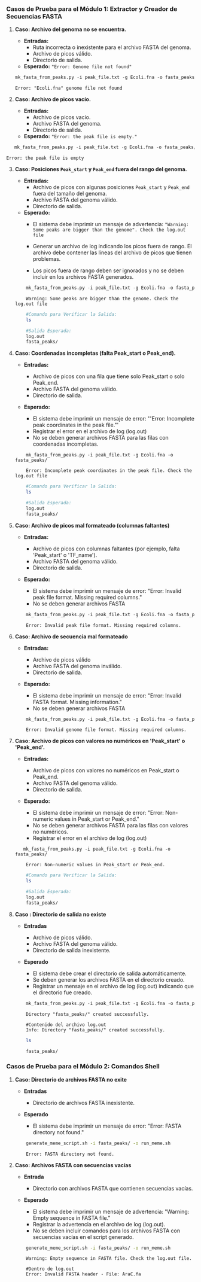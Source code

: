 ### Casos de Prueba para el Módulo 1: Extractor y Creador de Secuencias FASTA


1.  **Caso: Archivo del genoma no se encuentra.**
    
    -   **Entradas:**
        -   Ruta incorrecta o inexistente para el archivo FASTA del genoma.
        -   Archivo de picos válido.
        -   Directorio de salida.
    -   **Esperado:** `"Error: Genome file not found"`
    
    ```python
    mk_fasta_from_peaks.py -i peak_file.txt -g Ecoli.fna -o fasta_peaks/ 
    ```
    ```
    Error: "Ecoli.fna" genome file not found
    ```
2.  **Caso: Archivo de picos vacío.**
    
    -   **Entradas:**
        -   Archivo de picos vacío.
        -   Archivo FASTA del genoma.
        -   Directorio de salida.
    -   **Esperado:** `"Error: the peak file is empty."`

 ```python
    mk_fasta_from_peaks.py -i peak_file.txt -g Ecoli.fna -o fasta_peaks/ 
```
  
```
Error: the peak file is empty
```

3.  **Caso: Posiciones `Peak_start` y `Peak_end` fuera del rango del genoma.**
    
    -   **Entradas:**
        -   Archivo de picos con algunas posiciones `Peak_start` y `Peak_end` fuera del tamaño del genoma.
        -   Archivo FASTA del genoma válido.
        -   Directorio de salida.
    -   **Esperado:**
        -   El sistema debe imprimir un mensaje de advertencia: `"Warning: Some peaks are bigger than the genome". Check the log.out file`
        
        -   Generar un archivo de log indicando los picos fuera de rango. El archivo debe contener las líneas del archivo de picos que tienen problemas.
        -   Los picos fuera de rango deben ser ignorados y no se deben incluir en los archivos FASTA generados.


    ```python
        mk_fasta_from_peaks.py -i peak_file.txt -g Ecoli.fna -o fasta_peaks/ 
    ```
    ```
        Warning: Some peaks are bigger than the genome. Check the log.out file
    ```
    ```bash
        #Comando para Verificar la Salida:
        ls
    ```

    ```bash
        #Salida Esperada:
        log.out
        fasta_peaks/
    ```

4. **Caso: Coordenadas incompletas (falta Peak_start o Peak_end).**

    - **Entradas:**
        - Archivo de picos con una fila que tiene solo Peak_start o solo Peak_end.
        - Archivo FASTA del genoma válido.
        - Directorio de salida.

    - **Esperado:**
        - El sistema debe imprimir un mensaje de error: '"Error: Incomplete peak coordinates in the peak file."'
        - Registrar el error en el archivo de log (log.out)
        - No se deben generar archivos FASTA para las filas con coordenadas incompletas.

    ```pyhton
        mk_fasta_from_peaks.py -i peak_file.txt -g Ecoli.fna -o fasta_peaks/
    ```

    ```
        Error: Incomplete peak coordinates in the peak file. Check the log.out file
    ```

    ```bash
        #Comando para Verificar la Salida:
        ls
    ```

    ```bash
        #Salida Esperada:
        log.out
        fasta_peaks/
    ```

5. **Caso: Archivo de picos mal formateado (columnas faltantes)**

    - **Entradas:**
        - Archivo de picos con columnas faltantes (por ejemplo, falta 'Peak_start' o 'TF_name').
        - Archivo FASTA del genoma válido.
        - Directorio de salida.
     
    - **Esperado:**
        - El sistema debe imprimir un mensaje de error: "Error: Invalid peak file format. Missing required columns."
        - No se deben generar archivos FASTA

    ```python
        mk_fasta_from_peaks.py -i peak_file.txt -g Ecoli.fna -o fasta_peaks/
    ```

    ```
        Error: Invalid peak file format. Missing required columns.
    ```

6. **Caso: Archivo de secuencia mal formateado**

     - **Entradas:**
        - Archivo de picos válido
        - Archivo FASTA del genoma inválido.
        - Directorio de salida.
     
    - **Esperado:**
        - El sistema debe imprimir un mensaje de error: "Error: Invalid FASTA format. Missing information."
        - No se deben generar archivos FASTA

    ```python
        mk_fasta_from_peaks.py -i peak_file.txt -g Ecoli.fna -o fasta_peaks/
    ```

    ```
        Error: Invalid genome file format. Missing required columns.
    ```

7. **Caso: Archivo de picos con valores no numéricos en 'Peak_start' o 'Peak_end'.**

    - **Entradas:**
        - Archivo de picos con valores no numéricos en Peak_start o Peak_end.
        - Archivo FASTA del genoma válido.
        - Directorio de salida.

    - **Esperado:**
        - El sistema debe imprimir un mensaje de error: "Error: Non-numeric values in Peak_start or Peak_end."
        - No se deben generar archivos FASTA para las filas con valores no numéricos.
        - Registrar el error en el archivo de log (log.out)

     ```pyhton
        mk_fasta_from_peaks.py -i peak_file.txt -g Ecoli.fna -o fasta_peaks/
    ```

    ```
        Error: Non-numeric values in Peak_start or Peak_end.
    ```

    ```bash
        #Comando para Verificar la Salida:
        ls
    ```

    ```bash
        #Salida Esperada:
        log.out
        fasta_peaks/
    ```

8. **Caso : Directorio de salida no existe**

    - **Entradas**
        - Archivo de picos válido.
        - Archivo FASTA del genoma válido.
        - Directorio de salida inexistente.

    - **Esperado**
        - El sistema debe crear el directorio de salida automáticamente.
        - Se deben generar los archivos FASTA en el directorio creado.
        - Registrar un mensaje en el archivo de log (log.out) indicando que el directorio fue creado.
     

    ```python
        mk_fasta_from_peaks.py -i peak_file.txt -g Ecoli.fna -o fasta_peaks/
    ```

    ```
        Directory "fasta_peaks/" created successfully.
    ```

    ```
        #Contenido del archivo log.out
        Info: Directory "fasta_peaks/" created successfully.
    ```

    ```bash
        ls
    ```

    ```bash
        fasta_peaks/
    ```

### Casos de Prueba para el Módulo 2: Comandos Shell
    
1. **Caso: Directorio de archivos FASTA no exite**

   - **Entradas**
        - Directorio de archivos FASTA inexistente.

    - **Esperado**
        - El sistema debe imprimir un mensaje de error: "Error: FASTA directory not found."

    ```bash
        generate_meme_script.sh -i fasta_peaks/ -o run_meme.sh
    ```

   ```
       Error: FASTA directory not found.
    ```
   
2. **Caso: Archivos FASTA con secuencias vacías**

    - **Entrada**
        - Directorio con archivos FASTA que contienen secuencias vacías.

    - **Esperado**
        - El sistema debe imprimir un mensaje de advertencia: "Warning: Empty sequence in FASTA file."
        - Registrar la advertencia en el archivo de log (log.out).
        - No se deben incluir comandos para los archivos FASTA con secuencias vacías en el script generado.
     
    ```bash
        generate_meme_script.sh -i fasta_peaks/ -o run_meme.sh
    ```
    ```
        Warning: Empty sequence in FASTA file. Check the log.out file.
    ```
    ```
        #Dentro de log.out
        Error: Invalid FASTA header - File: AraC.fa
    ```


    

  

